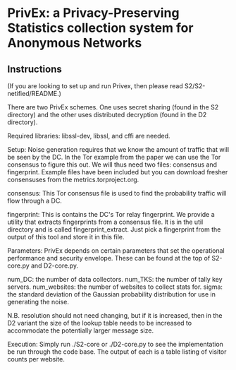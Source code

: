 # PrivEx: a Privacy-Preserving Statistics collection system for Anonymous Networks

## Instructions
(If you are looking to set up and run Privex, then please read S2/S2-netified/README.)

There are two PrivEx schemes. One uses secret sharing (found in the S2 directory) and the other uses distributed decryption (found in the D2 directory).

Required libraries:
libssl-dev, libssl, and cffi are needed.

Setup:
Noise generation requires that we know the amount of traffic that will be seen by the DC. In the Tor example from the paper we can use the Tor consensus to figure this out. We will thus need two files: consensus and fingerprint. Example files have been included but you can download fresher consensuses from the metrics.torproject.org. 

consensus: This Tor consensus file is used to find the probability traffic will flow through a DC. 

fingerprint: This is contains the DC's Tor relay fingerprint. We provide a utility that extracts fingerprints from a consensus file. It is in the util directory and is called fingerprint_extract. Just pick a fingerprint from the output of this tool and store it in this file.

Parameters:
PrivEx depends on certain parameters that set the operational performance and security envelope. These can be found at the top of S2-core.py and D2-core.py. 

num_DC: the number of data collectors. 
num_TKS: the number of tally key servers.
num_websites: the number of websites to collect stats for.
sigma: the standard deviation of the Gaussian probability distribution for use in generating the noise.

N.B. resolution should not need changing, but if it is increased, then in the D2 variant the size of the lookup table needs to be increased to accommodate the potentially larger message size.

Execution:
Simply run ./S2-core or ./D2-core.py to see the implementation be run through the code base. The output of each is a table listing of visitor counts per website. 
